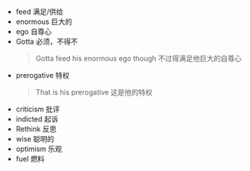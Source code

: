 - feed 满足/供给
- enormous 巨大的
- ego 自尊心
- Gotta 必须，不得不
  > Gotta feed his enormous ego though 不过得满足他巨大的自尊心
- prerogative 特权 
    > That is his prerogative 这是他的特权
-  criticism 批评 
-  indicted 起诉
-  Rethink 反思
-  wise 聪明的
-  optimism 乐观
-  fuel 燃料